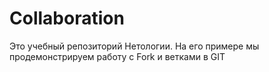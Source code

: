 # Collaboration

Это учебный репозиторий Нетологии. На его примере мы продемонстрируем работу с Fork и ветками в GIT